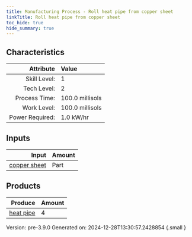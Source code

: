 ```yaml
---
title: Manufacturing Process - Roll heat pipe from copper sheet
linkTitle: Roll heat pipe from copper sheet
toc_hide: true
hide_summary: true
---
```



## Characteristics

| Attribute      | Value |
|--------:|:------|
|Skill Level:|1|
|Tech Level:|2|
|Process Time:|100.0 millisols|
|Work Level:|100.0 millisols|
|Power Required:|1.0 kW/hr|

## Inputs

| Input      | Amount |
|--------:|:------|
|[copper sheet](/docs/definitions/part/copper-sheet)|Part|1|

## Products


| Produce      | Amount |
|--------:|:------|
|[heat pipe](/docs/definitions/part/heat-pipe)|4|


Version: pre-3.9.0 Generated on: 2024-12-28T13:30:57.2428854
{.small }

